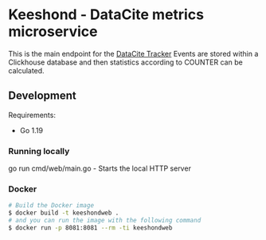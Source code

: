 # Keeshond - DataCite metrics microservice

This is the main endpoint for the [DataCite Tracker](https://github.com/datacite/datacite-tracker)
Events are stored within a Clickhouse database and then statistics according to COUNTER can be calculated.

## Development

Requirements:

* Go 1.19

### Running locally

go run cmd/web/main.go - Starts the local HTTP server

### Docker

```bash
# Build the Docker image
$ docker build -t keeshondweb .
# and you can run the image with the following command
$ docker run -p 8081:8081 --rm -ti keeshondweb
```